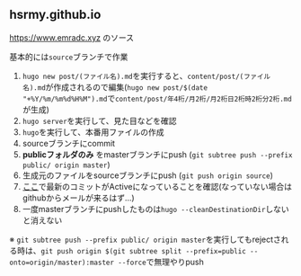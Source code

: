 ## hsrmy.github.io
https://www.emradc.xyz のソース

基本的には```source```ブランチで作業

  1. ```hugo new post/(ファイル名).md```を実行すると、```content/post/(ファイル名).md```が作成されるので編集(```hugo new post/$(date "+%Y/%m/%m%d%H%M").md```で```content/post/年4桁/月2桁/月2桁日2桁時2桁分2桁.md```が生成)
  2. ```hugo server```を実行して、見た目などを確認
  3. ```hugo```を実行して、本番用ファイルの作成
  4. sourceブランチにcommit
  5. **publicフォルダのみ** をmasterブランチにpush (```git subtree push --prefix public/ origin master```)
  6. 生成元のファイルをsourceブランチにpush (```git push origin source```)
  7. [ここ](https://github.com/hsrmy/hsrmy.github.io/deployments)で最新のコミットがActiveになっていることを確認(なっていない場合はgithubからメールが来るはず...)
  8. 一度masterブランチにpushしたものは```hugo --cleanDestinationDir```しないと消えない

※ ```git subtree push --prefix public/ origin master```を実行してもrejectされる時は、```git push origin $(git subtree split --prefix=public --onto=origin/master):master --force```で無理やりpush
